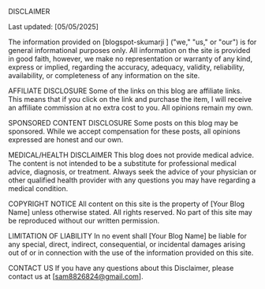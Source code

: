 DISCLAIMER

Last updated: [05/05/2025]

The information provided on [blogspot-skumarji
] ("we," "us," or "our") is for general informational purposes only. All information on the site is provided in good faith, however, we make no representation or warranty of any kind, express or implied, regarding the accuracy, adequacy, validity, reliability, availability, or completeness of any information on the site.

AFFILIATE DISCLOSURE
Some of the links on this blog are affiliate links. This means that if you click on the link and purchase the item, I will receive an affiliate commission at no extra cost to you. All opinions remain my own.

SPONSORED CONTENT DISCLOSURE
Some posts on this blog may be sponsored. While we accept compensation for these posts, all opinions expressed are honest and our own.

MEDICAL/HEALTH DISCLAIMER
This blog does not provide medical advice. The content is not intended to be a substitute for professional medical advice, diagnosis, or treatment. Always seek the advice of your physician or other qualified health provider with any questions you may have regarding a medical condition.

COPYRIGHT NOTICE
All content on this site is the property of [Your Blog Name] unless otherwise stated. All rights reserved. No part of this site may be reproduced without our written permission.

LIMITATION OF LIABILITY
In no event shall [Your Blog Name] be liable for any special, direct, indirect, consequential, or incidental damages arising out of or in connection with the use of the information provided on this site.

CONTACT US
If you have any questions about this Disclaimer, please contact us at [sam8826824@gmail.com].

